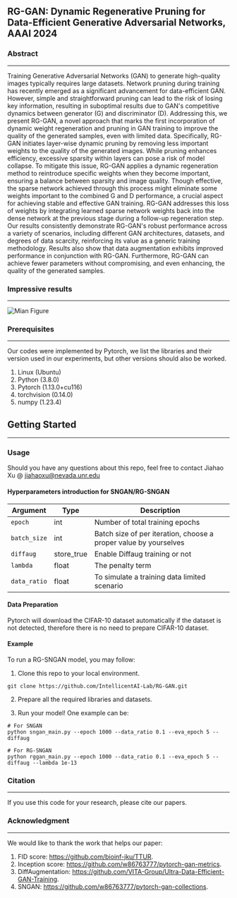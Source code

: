 ## RG-GAN: Dynamic Regenerative Pruning for Data-Efficient Generative Adversarial Networks, AAAI 2024


### Abstract

---
Training Generative Adversarial Networks (GAN) to generate high-quality images typically requires large datasets. Network pruning during training has recently emerged as a significant advancement for data-efficient GAN. However, simple and straightforward pruning can lead to the risk of losing key information, resulting in suboptimal results due to GAN's competitive dynamics between generator (G) and discriminator (D). Addressing this, we present RG-GAN, a novel approach that marks the first incorporation of dynamic weight regeneration and pruning in GAN training to improve the quality of the generated samples, even with limited data. Specifically, RG-GAN initiates layer-wise dynamic pruning by removing less important weights to the quality of the generated images. While pruning enhances efficiency, excessive sparsity within layers can pose a risk of model collapse. To mitigate this issue, RG-GAN applies a dynamic regeneration method to reintroduce specific weights when they become important, ensuring a balance between sparsity and image quality. Though effective, the sparse network achieved through this process might eliminate some weights important to the combined G and D performance, a crucial aspect for achieving stable and effective GAN training. RG-GAN addresses this loss of weights by integrating learned sparse network weights back into the dense network at the previous stage during a follow-up regeneration step. Our results consistently demonstrate RG-GAN's robust performance across a variety of scenarios, including different GAN architectures, datasets, and degrees of data scarcity, reinforcing its value as a generic training methodology. Results also show that data augmentation exhibits improved performance in conjunction with RG-GAN. Furthermore, RG-GAN can achieve fewer parameters without compromising, and even enhancing, the quality of the generated samples.

### Impressive results

---
![Mian Figure](./figures/main_figure.jpg "Main Figure")

### Prerequisites

---
Our codes were implemented by Pytorch, we list the libraries and their version used in our experiments, but other versions should also be worked.
1. Linux         (Ubuntu)
2. Python        (3.8.0)
3. Pytorch         (1.13.0+cu116)
4. torchvision         (0.14.0)
5. numpy (1.23.4)

## Getting Started

---
### Usage
Should you have any questions about this repo, feel free to contact Jiahao Xu @ jiahaoxu@nevada.unr.edu


#### Hyperparameters introduction for SNGAN/RG-SNGAN

| Argument        | Type       | Description                                                               |
|-----------------|------------|---------------------------------------------------------------------------|
| `epoch`         | int        | Number of total training epochs                                           |
| `batch_size`    | int        | Batch size of per iteration, choose a proper value by yourselves          |
| `diffaug`         | store_true | Enable Diffaug training or not                                              |
| `lambda`             | float        | The penalty term                                                       |
| `data_ratio`    | float      | To simulate a training data limited scenario                              |



#### Data Preparation
Pytorch will download the CIFAR-10 dataset automatically if the dataset is not detected, therefore there is no need to prepare CIFAR-10 dataset.


#### Example

To run a RG-SNGAN model, you may follow:
1. Clone this repo to your local environment.
```
git clone https://github.com/IntellicentAI-Lab/RG-GAN.git
```
2. Prepare all the required libraries and datasets.


3. Run your model! One example can be:
```
# For SNGAN
python sngan_main.py --epoch 1000 --data_ratio 0.1 --eva_epoch 5 --diffaug 

# For RG-SNGAN
python rggan_main.py --epoch 1000 --data_ratio 0.1 --eva_epoch 5 --diffaug --lambda 1e-13
```

### Citation

___
If you use this code for your research, please cite our papers.


### Acknowledgment

___
We would like to thank the work that helps our paper:

1. FID score: https://github.com/bioinf-jku/TTUR.
2. Inception score: https://github.com/w86763777/pytorch-gan-metrics.
3. DiffAugmentation: https://github.com/VITA-Group/Ultra-Data-Efficient-GAN-Training.
4. SNGAN: https://github.com/w86763777/pytorch-gan-collections.


